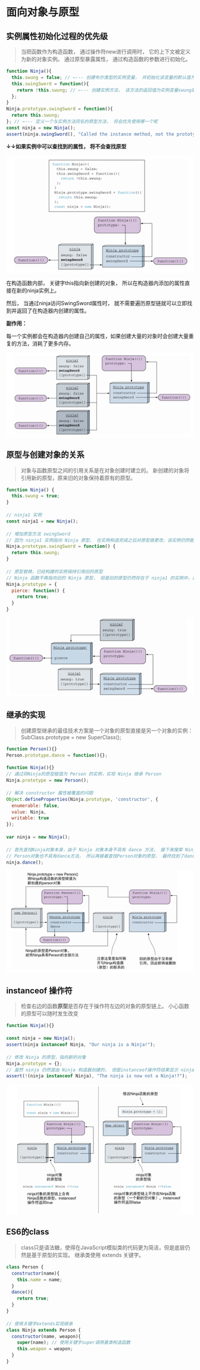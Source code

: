 <!--
 * @Author: tim
 * @Date: 2020-10-27 09:51:25
 * @LastEditors: tim
 * @LastEditTime: 2020-10-27 17:29:27
 * @Description: 
-->
# 面向对象与原型

## 实例属性初始化过程的优先级
> 当把函数作为构造函数， 通过操作符new进行调用时， 它的上下文被定义为新的对象实例。 
> 通过原型暴露属性， 通过构造函数的参数进行初始化。

``` js
function Ninja(){
  this.swung = false; // ⇽--- 创建布尔类型的实例变量， 并初始化该变量的默认值为false
  this.swingSword = function(){
    return !this.swung; // ⇽--- 创建实例方法， 该方法的返回值为实例变量swung取反
  };
}
Ninja.prototype.swingSword = function(){
  return this.swung;
}; // ⇽--- 定义一个与实例方法同名的原型方法， 将会优先使用哪一个呢
const ninja = new Ninja();
assert(ninja.swingSword(), "Called the instance method, not the prototype method."); // ⇽---创建Ninja的一个实例， 并验证实例方法会重写与之同名的原型方法
```

**↓↓如果实例中可以查找到的属性， 将不会查找原型** 

![属性&原型优化级](./imgs/属性&原型优化级.png) 

在构造函数内部， 关键字this指向新创建的对象， 所以在构造器内添加的属性直接在新的ninja实例上。 

然后， 当通过ninja访问SwingSword属性时， 就不需要遍历原型链就可以立即找到并返回了在构造器内创建的属性。

**副作用：** 

每一个实例都会在构造器内创建自己的属性，如果创建大量的对象时会创建大量重复的方法，消耗了更多内存。 

![构造器内创建属性](./imgs/构造器内创建属性.png) 

## 原型与创建对象的关系
> 对象与函数原型之间的引用关系是在对象创建时建立的。 
> 新创建的对象将引用新的原型，原来旧的对象保持着原有的原型。

``` js
function Ninja() {
  this.swung = true;
}

// ninja1 实例
const ninja1 = new Ninja();

// 增加原型方法 swingSword
// 因为 ninja1 实例指向 Ninja 原型， 在实例构造完成之后对原型做更改，该实例仍然能够访问
Ninja.prototype.swingSword = function() {
  return this.swung;
}

// 原型替换，已经构建的实例保持引用旧的原型
// Ninja 函数不再指向旧的 Ninja 原型， 但是旧的原型仍然存在于 ninja1 的实例中，通过原型链仍然能够访问swingSword方法
Ninja.prototype = {
  pierce: function() {
    return true;
  }
}
```

![实例引用新的原型](./imgs/实例引用新的原型.png)

## 继承的实现
> 创建原型继承的最佳技术方案是一个对象的原型直接是另一个对象的实例：
> SubClass.prototype = new SuperClass();

``` js
function Person(){}
Person.prototype.dance = function(){};

function Ninja(){}
// 通过将Ninja的原型赋值为 Person 的实例，实现 Ninja 继承 Person
Ninja.prototype = new Person(); 

// 解决 constructor 属性被覆盖的问题
Object.defineProperties(Ninja.prototype, 'constructor', {
  enumerable: false,
  value: Ninja,
  writable: true
});

var ninja = new Ninja();

// 首先查找Ninja对象本身，由于 Ninja 对象本身不具有 dance 方法， 接下来搜索 Ninja 对象的原型即 Person 对象。 
// Person对象也不具有dance方法， 所以再接着查找Person对象的原型， 最终找到了dance方法。 
ninja.dance();
```

![原型链继承](./imgs/原型链继承.png)

## instanceof 操作符
> 检查右边的函数**原型**是否存在于操作符左边的对象的原型链上。 
> 小心函数的原型可以随时发生改变

``` js
function Ninja(){}

const ninja = new Ninja();
assert(ninja instanceof Ninja, "Our ninja is a Ninja!");

// 修改 Ninja 的原型，指向新的对象
Ninja.prototype = {};
// 虽然 ninja 仍然是由 Ninja 构造器创建的， 但是instanceof操作符结果显示 ninja 不是 Ninja 的实例
assert(!(ninja instanceof Ninja), "The ninja is now not a Ninja!?");
```

![instanceof操作符检测](./imgs/instanceof操作符检测.png)

## ES6的class
> class只是语法糖，使得在JavaScript模拟类的代码更为简洁，但是底层仍然是基于原型的实现。
> 继承类使用 extends 关键字。

``` js
class Person {
  constructor(name){
    this.name = name;
  } 
  dance(){
    return true;
  }
} 

// 使用关键字extends实现继承
class Ninja extends Person {
  constructor(name, weapon){
    super(name); // 使用关键字super调用基类构造函数
    this.weapon = weapon;
  }
}
```